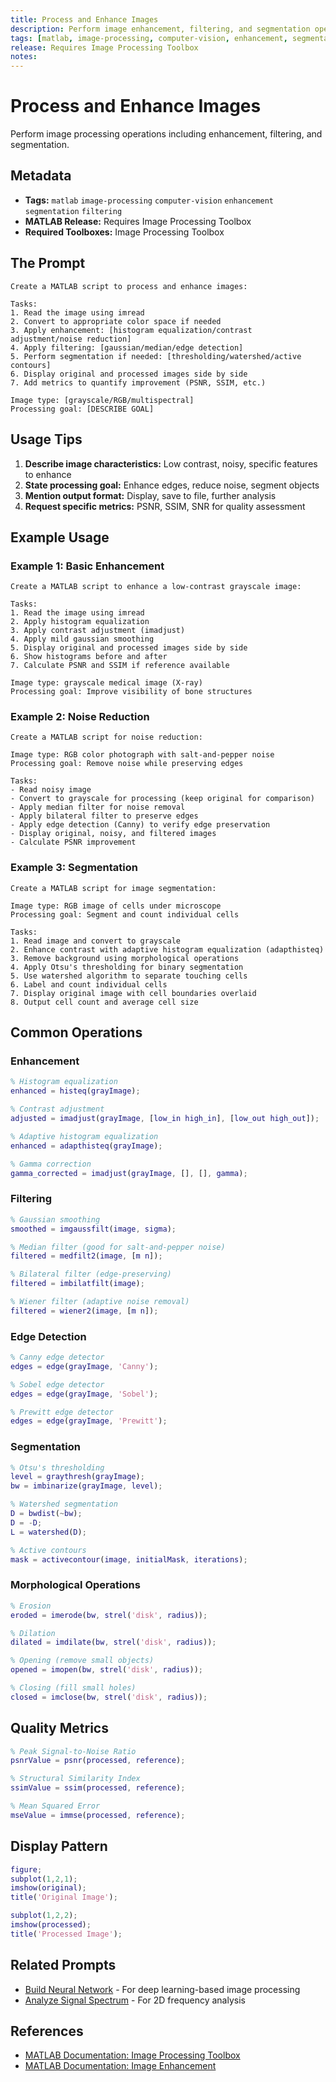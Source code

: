 ```yaml
---
title: Process and Enhance Images
description: Perform image enhancement, filtering, and segmentation operations
tags: [matlab, image-processing, computer-vision, enhancement, segmentation, filtering]
release: Requires Image Processing Toolbox
notes:
---
```


# Process and Enhance Images

Perform image processing operations including enhancement, filtering, and segmentation.

## Metadata

- **Tags:** `matlab` `image-processing` `computer-vision` `enhancement` `segmentation` `filtering`
- **MATLAB Release:** Requires Image Processing Toolbox
- **Required Toolboxes:** Image Processing Toolbox

## The Prompt

```text
Create a MATLAB script to process and enhance images:

Tasks:
1. Read the image using imread
2. Convert to appropriate color space if needed
3. Apply enhancement: [histogram equalization/contrast adjustment/noise reduction]
4. Apply filtering: [gaussian/median/edge detection]
5. Perform segmentation if needed: [thresholding/watershed/active contours]
6. Display original and processed images side by side
7. Add metrics to quantify improvement (PSNR, SSIM, etc.)

Image type: [grayscale/RGB/multispectral]
Processing goal: [DESCRIBE GOAL]
```

## Usage Tips

1. **Describe image characteristics:** Low contrast, noisy, specific features to enhance
2. **State processing goal:** Enhance edges, reduce noise, segment objects
3. **Mention output format:** Display, save to file, further analysis
4. **Request specific metrics:** PSNR, SSIM, SNR for quality assessment

## Example Usage

### Example 1: Basic Enhancement

```
Create a MATLAB script to enhance a low-contrast grayscale image:

Tasks:
1. Read the image using imread
2. Apply histogram equalization
3. Apply contrast adjustment (imadjust)
4. Apply mild gaussian smoothing
5. Display original and processed images side by side
6. Show histograms before and after
7. Calculate PSNR and SSIM if reference available

Image type: grayscale medical image (X-ray)
Processing goal: Improve visibility of bone structures
```

### Example 2: Noise Reduction

```
Create a MATLAB script for noise reduction:

Image type: RGB color photograph with salt-and-pepper noise
Processing goal: Remove noise while preserving edges

Tasks:
- Read noisy image
- Convert to grayscale for processing (keep original for comparison)
- Apply median filter for noise removal
- Apply bilateral filter to preserve edges
- Apply edge detection (Canny) to verify edge preservation
- Display original, noisy, and filtered images
- Calculate PSNR improvement
```

### Example 3: Segmentation

```
Create a MATLAB script for image segmentation:

Image type: RGB image of cells under microscope
Processing goal: Segment and count individual cells

Tasks:
1. Read image and convert to grayscale
2. Enhance contrast with adaptive histogram equalization (adapthisteq)
3. Remove background using morphological operations
4. Apply Otsu's thresholding for binary segmentation
5. Use watershed algorithm to separate touching cells
6. Label and count individual cells
7. Display original image with cell boundaries overlaid
8. Output cell count and average cell size
```

## Common Operations

### Enhancement
```matlab
% Histogram equalization
enhanced = histeq(grayImage);

% Contrast adjustment
adjusted = imadjust(grayImage, [low_in high_in], [low_out high_out]);

% Adaptive histogram equalization
enhanced = adapthisteq(grayImage);

% Gamma correction
gamma_corrected = imadjust(grayImage, [], [], gamma);
```

### Filtering
```matlab
% Gaussian smoothing
smoothed = imgaussfilt(image, sigma);

% Median filter (good for salt-and-pepper noise)
filtered = medfilt2(image, [m n]);

% Bilateral filter (edge-preserving)
filtered = imbilatfilt(image);

% Wiener filter (adaptive noise removal)
filtered = wiener2(image, [m n]);
```

### Edge Detection
```matlab
% Canny edge detector
edges = edge(grayImage, 'Canny');

% Sobel edge detector
edges = edge(grayImage, 'Sobel');

% Prewitt edge detector
edges = edge(grayImage, 'Prewitt');
```

### Segmentation
```matlab
% Otsu's thresholding
level = graythresh(grayImage);
bw = imbinarize(grayImage, level);

% Watershed segmentation
D = bwdist(~bw);
D = -D;
L = watershed(D);

% Active contours
mask = activecontour(image, initialMask, iterations);
```

### Morphological Operations
```matlab
% Erosion
eroded = imerode(bw, strel('disk', radius));

% Dilation
dilated = imdilate(bw, strel('disk', radius));

% Opening (remove small objects)
opened = imopen(bw, strel('disk', radius));

% Closing (fill small holes)
closed = imclose(bw, strel('disk', radius));
```

## Quality Metrics

```matlab
% Peak Signal-to-Noise Ratio
psnrValue = psnr(processed, reference);

% Structural Similarity Index
ssimValue = ssim(processed, reference);

% Mean Squared Error
mseValue = immse(processed, reference);
```

## Display Pattern

```matlab
figure;
subplot(1,2,1);
imshow(original);
title('Original Image');

subplot(1,2,2);
imshow(processed);
title('Processed Image');
```

## Related Prompts

- [Build Neural Network](../ai-data-science-statistics/build-neural-network.md) - For deep learning-based image processing
- [Analyze Signal Spectrum](../signal-processing-communications/analyze-signal-spectrum.md) - For 2D frequency analysis

## References

- [MATLAB Documentation: Image Processing Toolbox](https://www.mathworks.com/help/images/)
- [MATLAB Documentation: Image Enhancement](https://www.mathworks.com/help/images/image-enhancement.html)